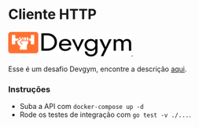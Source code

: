 # Cliente HTTP

![](https://raw.githubusercontent.com/devgymbr/files/main/devgymblack.png). 

Esse é um desafio Devgym, encontre a descrição [aqui](https://app.devgym.com.br/challenges/9bcad7c4-a809-4ef5-929d-a000aede5b25). 

### Instruções

* Suba a API com `docker-compose up -d`
* Rode os testes de integração com `go test -v ./...`.